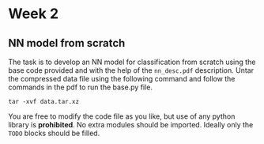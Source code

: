 # Week 2
## NN model from scratch
The task is to develop an NN model for classification from scratch using the base code provided and with the help of the `nn_desc.pdf` description. Untar the compressed data file using the following command and follow the commands in the pdf to run the base.py file.
```
tar -xvf data.tar.xz
```
You are free to modify the code file as you like, but use of any python library is **prohibited**. No extra modules should be imported. Ideally only the `TODO` blocks should be filled.
